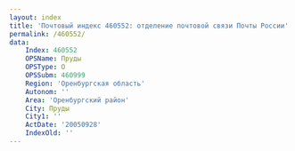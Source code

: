 ```yaml
---
layout: index
title: 'Почтовый индекс 460552: отделение почтовой связи Почты России'
permalink: /460552/
data:
    Index: 460552
    OPSName: Пруды
    OPSType: О
    OPSSubm: 460999
    Region: 'Оренбургская область'
    Autonom: ''
    Area: 'Оренбургский район'
    City: Пруды
    City1: ''
    ActDate: '20050928'
    IndexOld: ''
---
```

